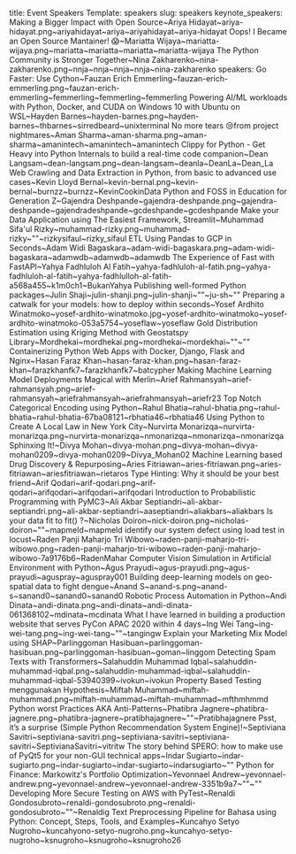 title: Event Speakers
Template: speakers
slug: speakers
keynote_speakers: Making a Bigger Impact with Open Source~Ariya Hidayat~ariya-hidayat.png~ariyahidayat~ariya~ariyahidayat~ariya-hidayat
    Oops! I Became an Open Source Mantainer! 😱~Mariatta Wijaya~mariatta-wijaya.png~mariatta~mariatta~mariatta~mariatta-wijaya
    The Python Community is Stronger Together~Nina Zakharenko~nina-zakharenko.png~nnja~nnja~nnja~nnja~nina-zakharenko
speakers: Go Faster: Use Cython~Fauzan Erich Emmerling~fauzan-erich-emmerling.png~fauzan-erich-emmerling~femmerling~femmerling~femmerling
    Powering AI/ML workloads with Python, Docker, and CUDA on Windows 10 with Ubuntu on WSL~Hayden Barnes~hayden-barnes.png~hayden-barnes~thbarnes~sirredbeard~unixterminal
    No more tears 😢from project nightmares~Aman Sharma~aman-sharma.png~aman-sharma~amanintech~amanintech~amanintech
    Clippy for Python - Get Heavy into Python Internals to build a real-time code companion~Dean Langsam~dean-langsam.png~dean-langsam~deanla~DeanLa~Dean_La
    Web Crawling and Data Extraction in Python, from basic to advanced use cases~Kevin Lloyd Bernal~kevin-bernal.png~kevin-bernal~burnzz~burnzz~KevinCookinData
    Python and FOSS in Education for Generation Z~Gajendra Deshpande~gajendra-deshpande.png~gajendra-deshpande~gajendradeshpande~gcdeshpande~gcdeshpande
    Make your Data Application using The Easiest Framework, Streamlit~Muhammad Sifa'ul Rizky~muhammad-rizky.png~muhammad-rizky~""~rizkysifaul~rizky_sifaul
    ETL Using Pandas to GCP in Seconds~Adam Widi Bagaskara~adam-widi-bagaskara.png~adam-widi-bagaskara~adamwdb~adamwdb~adamwdb
    The Experience of Fast with FastAPI~Yahya Fadhluloh Al Fatih~yahya-fadhluloh-al-fatih.png~yahya-fadhluloh-al-fatih~yahya-fadhlulloh-al-fatih-a568a455~k1m0ch1~BukanYahya
    Publishing well-formed Python packages~Julin Shaji~julin-shanji.png~julin-shanji~""~ju-sh~""
    Preparing a catwalk for your models: how to deploy within seconds~Yosef Ardhito Winatmoko~yosef-ardhito-winatmoko.jpg~yosef-ardhito-winatmoko~yosef-ardhito-winatmoko-053a5754~yoseflaw~yoseflaw
    Gold Distribution Estimation using Kriging Method with Geostatspy Library~Mordhekai~mordhekai.png~mordhekai~mordekhai~""~""
    Containerizing Python Web Apps with Docker, Django, Flask and Nginx~Hasan Faraz Khan~hasan-faraz-khan.png~hasan-faraz-khan~farazkhanfk7~farazkhanfk7~batcypher
    Making Machine Learning Model Deployments Magical with Merlin~Arief Rahmansyah~arief-rahmansyah.png~arief-rahmansyah~ariefrahmansyah~ariefrahmansyah~ariefr23
    Top Notch Categorical Encoding using Python~Rahul Bhatia~rahul-bhatia.png~rahul-bhatia~rahul-bhatia-67ba08121~rbhatia46~rbhatia46
    Using Python to Create A Local Law in New York City~Nurvirta Monarizqa~nurvirta-monarizqa.png~nurvirta-monarizqa~nmonarizqa~nmonarizqa~nmonarizqa
    Sphinxing It!~Divya Mohan~divya-mohan.png~divya-mohan~divya-mohan0209~divya-mohan0209~Divya_Mohan02
    Machine Learning based Drug Discovery & Repurposing~Aries Fitriawan~aries-fitriawan.png~aries-fitriawan~ariesfitriawan~rietaros
    Type Hinting: Why it should be your best friend~Arif Qodari~arif-qodari.png~arif-qodari~arifqodari~arifqodari~arifqodari
    Introduction to Probabilistic Programming with PyMC3~Ali Akbar Septiandri~ali-akbar-septiandri.png~ali-akbar-septiandri~aaseptiandri~aliakbars~aliakbars
    Is your data fit to fit() ?~Nicholas Doiron~nick-doiron.png~nicholas-doiron~""~mapmeld~mapmeld
    identify our system defect using load test in locust~Raden Panji Maharjo Tri Wibowo~raden-panji-maharjo-tri-wibowo.png~raden-panji-maharjo-tri-wibowo~raden-panji-maharjo-wibowo-7a9176b6~RadenMahar
    Computer Vision Simulation in Artificial Environment with Python~Agus Prayudi~agus-prayudi.png~agus-prayudi~aguspray~aguspray001
    Building deep-learning models on geo-spatial data to fight dengue~Anand S~anand-s.png~anand-s~sanand0~sanand0~sanand0
    Robotic Process Automation in Python~Andi Dinata~andi-dinata.png~andi-dinata~andi-dinata-061368102~mdinata~mcdinata
    What I have learned in building a production website that serves PyCon APAC 2020 within 4 days~Ing Wei Tang~ing-wei-tang.png~ing-wei-tang~""~tangingw
    Explain your Marketing Mix Model using SHAP~Parlinggoman Hasibuan~parlinggoman-hasibuan.png~parlinggoman-hasibuan~goman~linggom
    Detecting Spam Texts with Transformers~Salahuddin Muhammad Iqbal~salahuddin-muhammad-iqbal.png~salahuddin-muhammad-iqbal~salahuddin-muhammad-iqbal-53940399~ivokun~ivokun
    Property Based Testing menggunakan Hypothesis~Miftah Muhammad~miftah-muhammad.png~miftah-muhammad~miftah-muhammad~mfthmhmmd
    Python worst Practices AKA Anti-Patterns~Phatibra Jagnere~phatibra-jagnere.png~phatibra-jagnere~pratibhajagnere~""~Pratibhajagnere
    Psst, it’s a surprise (Simple Python Recommendation System Engine)!~Septiviana Savitri~septiviana-savitri.png~septiviana-savitri~septiviana-savitri~SeptivianaSavitri~vitritw
    The story behind SPERO: how to make use of PyQt5 for your non-GUI technical apps~Indar Sugiarto~indar-sugiarto.png~indar-sugiarto~indar-sugiarto~indarsugiarto~""
    Python for Finance: Markowitz's Portfolio Optimization~Yevonnael Andrew~yevonnael-andrew.png~yevonnael-andrew~yevonnael-andrew-3351b9a7~""~""
    Developing More Secure Testing on AWS with PyTest~Renaldi Gondosubroto~renaldi-gondosubroto.png~renaldi-gondosubroto~""~Renaldig
    Text Preprocessing Pipeline for Bahasa ​​using Python: Concept, Steps, Tools, and Examples~Kuncahyo Setyo Nugroho~kuncahyono-setyo-nugroho.png~kuncahyo-setyo-nugroho~ksnugroho~ksnugroho~ksnugroho26

<!-- linkedin, github, twitter -->

